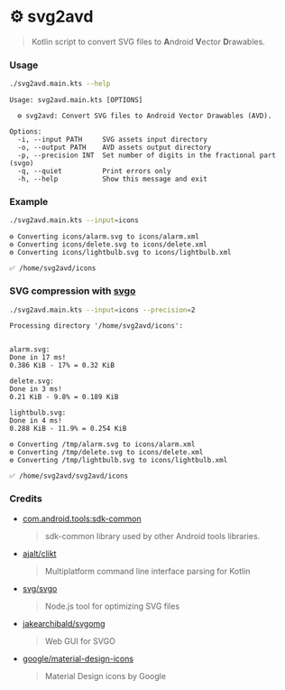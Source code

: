 # ⚙️ svg2avd

> Kotlin script to convert SVG files to **A**ndroid **V**ector **D**rawables.

### Usage

```bash
./svg2avd.main.kts --help
```

```
Usage: svg2avd.main.kts [OPTIONS]

  ⚙️ svg2avd: Convert SVG files to Android Vector Drawables (AVD).

Options:
  -i, --input PATH     SVG assets input directory
  -o, --output PATH    AVD assets output directory
  -p, --precision INT  Set number of digits in the fractional part (svgo)
  -q, --quiet          Print errors only
  -h, --help           Show this message and exit
```

### Example

```bash
./svg2avd.main.kts --input=icons 
```

```
⚙️ Converting icons/alarm.svg to icons/alarm.xml
⚙️ Converting icons/delete.svg to icons/delete.xml
⚙️ Converting icons/lightbulb.svg to icons/lightbulb.xml

✅ /home/svg2avd/icons
```

### SVG compression with [svgo](https://github.com/svg/svgo)

```bash
./svg2avd.main.kts --input=icons --precision=2
```

```
Processing directory '/home/svg2avd/icons':


alarm.svg:
Done in 17 ms!
0.386 KiB - 17% = 0.32 KiB

delete.svg:
Done in 3 ms!
0.21 KiB - 9.8% = 0.189 KiB

lightbulb.svg:
Done in 4 ms!
0.288 KiB - 11.9% = 0.254 KiB

⚙️ Converting /tmp/alarm.svg to icons/alarm.xml
⚙️ Converting /tmp/delete.svg to icons/delete.xml
⚙️ Converting /tmp/lightbulb.svg to icons/lightbulb.xml

✅ /home/svg2avd/svg2avd/icons
```

### Credits

- [com.android.tools:sdk-common](https://maven.google.com/web/index.html?q=sdk-common#com.android.tools:sdk-common)
  > sdk-common library used by other Android tools libraries.
- [ajalt/clikt](https://github.com/ajalt/clikt)
  > Multiplatform command line interface parsing for Kotlin
- [svg/svgo](https://github.com/svg/svgo)
  > Node.js tool for optimizing SVG files
- [jakearchibald/svgomg](https://jakearchibald.github.io/svgomg/)
  > Web GUI for SVGO
- [google/material-design-icons](https://github.com/google/material-design-icons)
  > Material Design icons by Google
